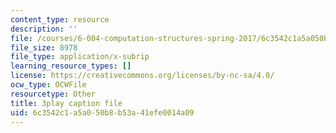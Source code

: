 ```yaml
---
content_type: resource
description: ''
file: /courses/6-004-computation-structures-spring-2017/6c3542c1a5a050b8b53a41efe0014a09_VdLJMPppocU.vtt
file_size: 8978
file_type: application/x-subrip
learning_resource_types: []
license: https://creativecommons.org/licenses/by-nc-sa/4.0/
ocw_type: OCWFile
resourcetype: Other
title: 3play caption file
uid: 6c3542c1-a5a0-50b8-b53a-41efe0014a09
---
```

